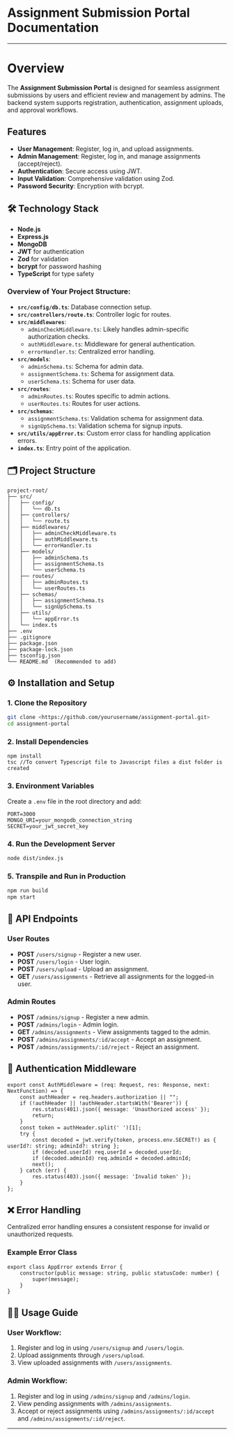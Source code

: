 # Assignment Submission Portal Documentation

---

# Overview

The **Assignment Submission Portal** is designed for seamless assignment submissions by users and efficient review and management by admins. The backend system supports registration, authentication, assignment uploads, and approval workflows.

## Features

- **User Management**: Register, log in, and upload assignments.
- **Admin Management**: Register, log in, and manage assignments (accept/reject).
- **Authentication**: Secure access using JWT.
- **Input Validation**: Comprehensive validation using Zod.
- **Password Security**: Encryption with bcrypt.

## 🛠️ Technology Stack

- **Node.js**
- **Express.js**
- **MongoDB**
- **JWT** for authentication
- **Zod** for validation
- **bcrypt** for password hashing
- **TypeScript** for type safety

### Overview of Your Project Structure:

- **`src/config/db.ts`**: Database connection setup.
- **`src/controllers/route.ts`**: Controller logic for routes.
- **`src/middlewares`**:
    - `adminCheckMiddleware.ts`: Likely handles admin-specific authorization checks.
    - `authMiddleware.ts`: Middleware for general authentication.
    - `errorHandler.ts`: Centralized error handling.
- **`src/models`**:
    - `adminSchema.ts`: Schema for admin data.
    - `assignmentSchema.ts`: Schema for assignment data.
    - `userSchema.ts`: Schema for user data.
- **`src/routes`**:
    - `adminRoutes.ts`: Routes specific to admin actions.
    - `userRoutes.ts`: Routes for user actions.
- **`src/schemas`**:
    - `assignmentSchema.ts`: Validation schema for assignment data.
    - `signUpSchema.ts`: Validation schema for signup inputs.
- **`src/utils/appError.ts`**: Custom error class for handling application errors.
- **`index.ts`**: Entry point of the application.

## 🗂️ Project Structure

```
project-root/
├── src/
│   ├── config/
│   │   └── db.ts
│   ├── controllers/
│   │   └── route.ts
│   ├── middlewares/
│   │   ├── adminCheckMiddleware.ts
│   │   ├── authMiddleware.ts
│   │   └── errorHandler.ts
│   ├── models/
│   │   ├── adminSchema.ts
│   │   ├── assignmentSchema.ts
│   │   └── userSchema.ts
│   ├── routes/
│   │   ├── adminRoutes.ts
│   │   └── userRoutes.ts
│   ├── schemas/
│   │   ├── assignmentSchema.ts
│   │   └── signUpSchema.ts
│   ├── utils/
│   │   └── appError.ts
│   └── index.ts
├── .env
├── .gitignore
├── package.json
├── package-lock.json
├── tsconfig.json
└── README.md  (Recommended to add)

```

## ⚙️ Installation and Setup

### 1. Clone the Repository

```bash
git clone <https://github.com/yourusername/assignment-portal.git>
cd assignment-portal

```

### 2. Install Dependencies

```
npm install
tsc //To convert Typescript file to Javascript files a dist folder is created
```

### 3. Environment Variables

Create a `.env` file in the root directory and add:

```
PORT=3000
MONGO_URI=your_mongodb_connection_string
SECRET=your_jwt_secret_key

```

### 4. Run the Development Server

```bash
node dist/index.js
```

### 5. Transpile and Run in Production

```bash
npm run build
npm start
```

## 🔗 API Endpoints

### User Routes

- **POST** `/users/signup` - Register a new user.
- **POST** `/users/login` - User login.
- **POST** `/users/upload` - Upload an assignment.
- **GET** `/users/assignments` - Retrieve all assignments for the logged-in user.

### Admin Routes

- **POST** `/admins/signup` - Register a new admin.
- **POST** `/admins/login` - Admin login.
- **GET** `/admins/assignments` - View assignments tagged to the admin.
- **POST** `/admins/assignments/:id/accept` - Accept an assignment.
- **POST** `/admins/assignments/:id/reject` - Reject an assignment.

## 🔐 Authentication Middleware

```tsx
export const AuthMiddleware = (req: Request, res: Response, next: NextFunction) => {
    const authHeader = req.headers.authorization || "";
    if (!authHeader || !authHeader.startsWith('Bearer')) {
        res.status(401).json({ message: 'Unauthorized access' });
        return;
    }
    const token = authHeader.split(' ')[1];
    try {
        const decoded = jwt.verify(token, process.env.SECRET!) as { userId?: string; adminId?: string };
        if (decoded.userId) req.userId = decoded.userId;
        if (decoded.adminId) req.adminId = decoded.adminId;
        next();
    } catch (err) {
        res.status(403).json({ message: 'Invalid token' });
    }
};

```

## ❌ Error Handling

Centralized error handling ensures a consistent response for invalid or unauthorized requests.

### Example Error Class

```tsx
export class AppError extends Error {
    constructor(public message: string, public statusCode: number) {
        super(message);
    }
}

```

## 🧑‍💻 Usage Guide

### User Workflow:

1. Register and log in using `/users/signup` and `/users/login`.
2. Upload assignments through `/users/upload`.
3. View uploaded assignments with `/users/assignments`.

### Admin Workflow:

1. Register and log in using `/admins/signup` and `/admins/login`.
2. View pending assignments with `/admins/assignments`.
3. Accept or reject assignments using `/admins/assignments/:id/accept` and `/admins/assignments/:id/reject`.

---
